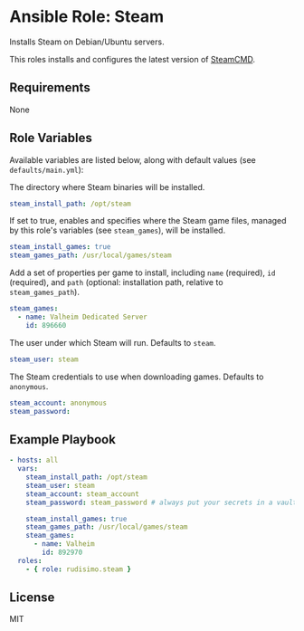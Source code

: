 # Ansible Role: Steam

Installs Steam on Debian/Ubuntu servers.

This roles installs and configures the latest version of [SteamCMD](https://developer.valvesoftware.com/wiki/SteamCMD).

## Requirements

None

## Role Variables

Available variables are listed below, along with default values (see `defaults/main.yml`):

The directory where Steam binaries will be installed.

```yaml
steam_install_path: /opt/steam
```

If set to true, enables and specifies where the Steam game files, managed by this role's variables (see `steam_games`), will be installed.

```yaml
steam_install_games: true
steam_games_path: /usr/local/games/steam
```

Add a set of properties per game to install, including `name` (required), `id` (required), and `path` (optional: installation path, relative to `steam_games_path`).

```yaml
steam_games:
  - name: Valheim Dedicated Server
    id: 896660
```

The user under which Steam will run. Defaults to `steam`.

```yaml
steam_user: steam
```

The Steam credentials to use when downloading games. Defaults to `anonymous`.

```yaml
steam_account: anonymous
steam_password:
```

## Example Playbook

```yaml
- hosts: all
  vars:
    steam_install_path: /opt/steam
    steam_user: steam
    steam_account: steam_account
    steam_password: steam_password # always put your secrets in a vault :)

    steam_install_games: true
    steam_games_path: /usr/local/games/steam
    steam_games:
      - name: Valheim
        id: 892970
  roles:
    - { role: rudisimo.steam }
```

## License

MIT